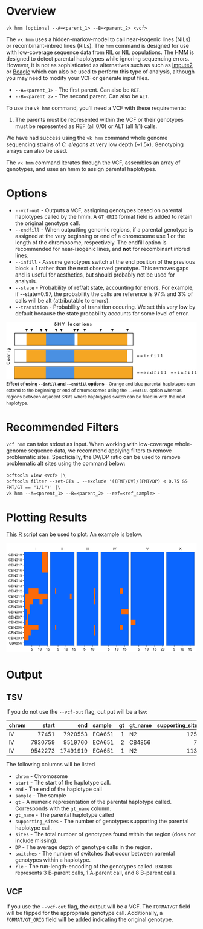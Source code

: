 # Overview

```
vk hmm [options] --A=<parent_1> --B=<parent_2> <vcf>
```

The `vk hmm` uses a hidden-markov-model to call near-isogenic lines (NILs) or recombinant-inbred lines (RILs). The `hmm` command is designed for use with low-coverage sequence data from RIL or NIL populations. The HMM is designed to detect parental haplotypes while ignoring sequencing errors. However, it is not as sophisticated as alternatives such as  such as [Impute2](https://mathgen.stats.ox.ac.uk/impute/impute_v2.html) or [Beagle](http://faculty.washington.edu/browning/beagle/b3.html) which can also be used to perform this type of analysis, although you may need to modify your VCF or generate input files.

* `--A=<parent_1>` - The first parent. Can also be `REF`.
* `--B=<parent_2>` - The second parent. Can also be `ALT`.

To use the `vk hmm` command, you'll need a VCF with these requirements:

1. The  parents must be represented within the VCF or their genotypes must be represented as REF (all 0/0) or ALT (all 1/1) calls.

We have had success using the `vk hmm` command whole genome sequencing strains of _C. elegans_ at very low depth (~1.5x). Genotyping arrays can also be used.

The `vk hmm` command iterates through the VCF, assembles an array of genotypes, and uses an hmm to assign parental haplotypes.

# Options

* `--vcf-out` - Outputs a VCF, assigning genotypes based on parental haplotypes called by the hmm. A `GT_ORIG` format field is added to retain the original genotype call.
* `--endfill` - When outputting genomic regions, if a parental genotype is assigned at the very beginning or end of a chromosome use 1 or the length of the chromosome, respectively. The endfill option is recommended for near-isogenic lines, and __not__ for recombinant inbred lines.
* `--infill` - Assume genotypes switch at the end position of the previous block + 1 rather than the next observed genotype. This removes gaps and is useful for aesthetics, but should probably not be used for analysis.
* `--state` - Probability of ref/alt state, accounting for errors. For example, if --state=0.97, the probability the calls are reference is 97% and 3% of calls will be alt (attributable to errors). 
* `--transition` - Probability of transition occuring. We set this very low by default because the state probability accounts for some level of error.

![hmm options](hmm_opts.png)
<small>__Effect of using `--infill` and `--endfill` options__ - Orange and blue parental haplotypes can extend to the beginning or end of chromosomes using the `--endfill` option whereas regions between adjacent SNVs where haplotypes switch can be filled in with the next haplotype.</small>

# Recommended Filters

`vcf hmm` can take stdout as input. When working with low-coverage whole-genome sequence data, we recommend applying filters to remove problematic sites. Specficially, the DV/DP ratio can be used to remove problematic alt sites using the command below:

```
bcftools view <vcf> |\
bcftools filter --set-GTs . --exclude '((FMT/DV)/(FMT/DP) < 0.75 && FMT/GT == "1/1")' |\
vk hmm --A=<parent_1> --B=<parent_2> --ref=<ref_sample> -
```

# Plotting Results

[This R script](https://gist.github.com/danielecook/c9bf690eddb6ae2b6d4c45f1b93dfd75) can be used to plot. An example is below.

![hmm example](hmm_example.png)

# Output

## TSV

If you do not use the `--vcf-out` flag, out put will be a tsv:

| chrom   |   start |      end | sample   |   gt | gt_name |  supporting_sites |   sites |      DP |   switches | rle                                                                                                                                                                        |
|:--------|--------:|---------:|:---------|-----:|--|-------------------:|--------:|--------:|-----------:|:-----------------------------------------------------------------------------------------------------------------------------------------------------------------------------|
| IV |   77451 |  7920553 | ECA651 | 1 | N2 | 1259 | 1265 | 1.06593 | 12 | B59A1A360A1A288A1A83A1A302A1A45A1A122 |
| IV | 7930759 |  9519760 | ECA651 | 2 | CB4856 |  78 |   83 | 1.14103 | 10 | A32A1A20A1A3A1A4A1A14A1A5             |
| IV | 9542273 | 17491919 | ECA651 | 1 | N2 | 1134 | 1139 | 1.12875 | 10 | B333A1A38A1A335A1A79A1A336A1A13       |

The following columns will be listed

* `chrom` - Chromosome
* `start` - The start of the haplotype call.
* `end` - The end of the haplotype call
* `sample` - The sample
* `gt` - A numeric representation of the parental haplotype called. Corresponds with the `gt_name` column.
* `gt_name` - The parental haplotype called
* `supporting_sites` - The number of genotypes supporting the parental haplotype call.
* `sites` - The total number of genotypes found within the region (does not include missing).
* `DP` - The average depth of genotype calls in the region.
* `switches` - The number of switches that occur between parental genotypes within a haplotype.
* `rle` - The run-length-encoding of the genotypes called. `B3A1B8` represents 3 B-parent calls, 1 A-parent call, and 8 B-parent calls.

## VCF

If you use the `--vcf-out` flag, the output will be a VCF. The `FORMAT/GT` field will be flipped for the appropriate genotype call. Additionally, a `FORMAT/GT_ORIG` field will be added indicating the original genotype.

